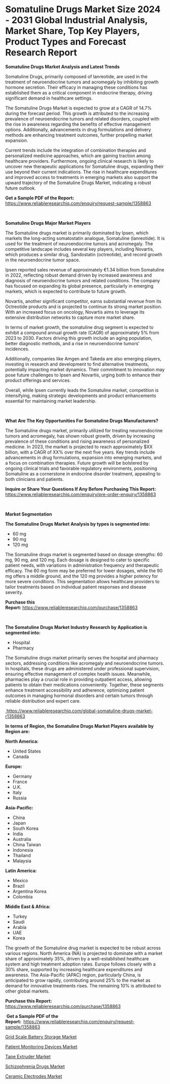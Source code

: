 <p><h1>Somatuline Drugs Market Size 2024 - 2031 Global Industrial Analysis, Market Share, Top Key Players, Product Types and Forecast Research Report</h1></p><p><strong>Somatuline Drugs Market Analysis and Latest Trends</strong></p>
<p><p>Somatuline Drugs, primarily composed of lanreotide, are used in the treatment of neuroendocrine tumors and acromegaly by inhibiting growth hormone secretion. Their efficacy in managing these conditions has established them as a critical component in endocrine therapy, driving significant demand in healthcare settings.</p><p>The Somatuline Drugs Market is expected to grow at a CAGR of 14.7% during the forecast period. This growth is attributed to the increasing prevalence of neuroendocrine tumors and related disorders, coupled with the rise in awareness regarding the benefits of effective management options. Additionally, advancements in drug formulations and delivery methods are enhancing treatment outcomes, further propelling market expansion.</p><p>Current trends include the integration of combination therapies and personalized medicine approaches, which are gaining traction among healthcare providers. Furthermore, ongoing clinical research is likely to uncover new therapeutic applications for Somatuline drugs, expanding their use beyond their current indications. The rise in healthcare expenditures and improved access to treatments in emerging markets also support the upward trajectory of the Somatuline Drugs Market, indicating a robust future outlook.</p></p>
<p><strong>Get a Sample PDF of the Report:&nbsp;</strong> <a href="https://www.reliableresearchiq.com/enquiry/request-sample/1358863?utm_campaign=1117&utm_medium=2&utm_source=Github&utm_content=ia&utm_term=05122024&utm_id=somatuline-drugs">https://www.reliableresearchiq.com/enquiry/request-sample/1358863</a></p>
<p>&nbsp;</p>
<p><strong>Somatuline Drugs Major Market Players</strong></p>
<p><p>The Somatuline drugs market is primarily dominated by Ipsen, which markets the long-acting somatostatin analogue, Somatuline (lanreotide). It is used for the treatment of neuroendocrine tumors and acromegaly. The competitive landscape includes several key players, including Novartis, which produces a similar drug, Sandostatin (octreotide), and record growth in the neuroendocrine tumor space.</p><p>Ipsen reported sales revenue of approximately €1.34 billion from Somatuline in 2022, reflecting robust demand driven by increased awareness and diagnosis of neuroendocrine tumors and related conditions. The company has focused on expanding its global presence, particularly in emerging markets, which is expected to contribute to future growth.</p><p>Novartis, another significant competitor, earns substantial revenue from its Octreotide products and is projected to continue its strong market position. With an increased focus on oncology, Novartis aims to leverage its extensive distribution networks to capture more market share.</p><p>In terms of market growth, the somatuline drug segment is expected to exhibit a compound annual growth rate (CAGR) of approximately 5% from 2023 to 2030. Factors driving this growth include an aging population, better diagnostic methods, and a rise in neuroendocrine tumors' incidences.</p><p>Additionally, companies like Amgen and Takeda are also emerging players, investing in research and development to find alternative treatments, potentially impacting market dynamics. Their commitment to innovation may pose future challenges to Ipsen and Novartis, urging both to enhance their product offerings and services.</p><p>Overall, while Ipsen currently leads the Somatuline market, competition is intensifying, making strategic developments and product enhancements essential for maintaining market leadership.</p></p>
<p>&nbsp;</p>
<p><strong>What Are The Key Opportunities For Somatuline Drugs Manufacturers?</strong></p>
<p><p>The Somatuline drugs market, primarily utilized for treating neuroendocrine tumors and acromegaly, has shown robust growth, driven by increasing prevalence of these conditions and rising awareness of personalized medicine. In 2023, the market is projected to reach approximately $XX billion, with a CAGR of XX% over the next five years. Key trends include advancements in drug formulations, expansion into emerging markets, and a focus on combination therapies. Future growth will be bolstered by ongoing clinical trials and favorable regulatory environments, positioning Somatuline as a cornerstone in endocrine disorder treatment, appealing to both clinicians and patients.</p></p>
<p><strong>Inquire or Share Your Questions If Any Before Purchasing This Report:</strong> <a href="https://www.reliableresearchiq.com/enquiry/pre-order-enquiry/1358863?utm_campaign=1117&utm_medium=2&utm_source=Github&utm_content=ia&utm_term=05122024&utm_id=somatuline-drugs">https://www.reliableresearchiq.com/enquiry/pre-order-enquiry/1358863</a></p>
<p>&nbsp;</p>
<p><strong>Market Segmentation</strong></p>
<p><strong>The Somatuline Drugs Market Analysis by types is segmented into:</strong></p>
<p><ul><li>60 mg</li><li>90 mg</li><li>120 mg</li></ul></p>
<p><p>The Somatuline drugs market is segmented based on dosage strengths: 60 mg, 90 mg, and 120 mg. Each dosage is designed to cater to specific patient needs, with variations in administration frequency and therapeutic efficacy. The 60 mg form may be preferred for lower dosages, while the 90 mg offers a middle ground, and the 120 mg provides a higher potency for more severe conditions. This segmentation allows healthcare providers to tailor treatments based on individual patient responses and disease severity.</p></p>
<p><strong>Purchase this Report:&nbsp;</strong><a href="https://www.reliableresearchiq.com/purchase/1358863?utm_campaign=1117&utm_medium=2&utm_source=Github&utm_content=ia&utm_term=05122024&utm_id=somatuline-drugs">https://www.reliableresearchiq.com/purchase/1358863</a></p>
<p>&nbsp;</p>
<p><strong>The Somatuline Drugs Market Industry Research by Application is segmented into:</strong></p>
<p><ul><li>Hospital</li><li>Pharmacy</li></ul></p>
<p><p>The Somatuline drugs market primarily serves the hospital and pharmacy sectors, addressing conditions like acromegaly and neuroendocrine tumors. In hospitals, these drugs are administered under professional supervision, ensuring effective management of complex health issues. Meanwhile, pharmacies play a crucial role in providing outpatient access, allowing patients to obtain their medications conveniently. Together, these segments enhance treatment accessibility and adherence, optimizing patient outcomes in managing hormonal disorders and certain tumors through reliable distribution and expert care.</p></p>
<p><a href="https://www.reliableresearchiq.com/global-somatuline-drugs-market-r1358863?utm_campaign=1117&utm_medium=2&utm_source=Github&utm_content=ia&utm_term=05122024&utm_id=somatuline-drugs">&nbsp;https://www.reliableresearchiq.com/global-somatuline-drugs-market-r1358863</a></p>
<p><strong>In terms of Region, the Somatuline Drugs Market Players available by Region are:</strong></p>
<p>
    <p> <strong> North America: </strong>
        <ul>
            <li>United States</li>
            <li>Canada</li>
        </ul>
        </p> 
    <p> <strong> Europe: </strong>
        <ul>
            <li>Germany</li>
            <li>France</li>
            <li>U.K.</li>
            <li>Italy</li>
            <li>Russia</li>
        </ul>
        </p> 
    <p> <strong> Asia-Pacific: </strong>
        <ul>
            <li>China</li>
            <li>Japan</li>
            <li>South Korea</li>
            <li>India</li>
            <li>Australia</li>
            <li>China Taiwan</li>
            <li>Indonesia</li>
            <li>Thailand</li>
            <li>Malaysia</li>
        </ul>
        </p> 
    <p> <strong> Latin America: </strong>
        <ul>
            <li>Mexico</li>
            <li>Brazil</li>
            <li>Argentina Korea</li>
            <li>Colombia</li>
        </ul>
        </p> 
    <p> <strong> Middle East & Africa: </strong>
        <ul>
            <li>Turkey</li>
            <li>Saudi</li>
            <li>Arabia</li>
            <li>UAE</li>
            <li>Korea</li>
        </ul>
    </p>
    </p>
<p><p>The growth of the Somatuline drug market is expected to be robust across various regions. North America (NA) is projected to dominate with a market share of approximately 35%, driven by a well-established healthcare system and high treatment adoption rates. Europe follows closely with a 30% share, supported by increasing healthcare expenditures and awareness. The Asia-Pacific (APAC) region, particularly China, is anticipated to grow rapidly, contributing around 25% to the market as demand for innovative treatments rises. The remaining 10% is attributed to other global markets.</p></p>
<p><strong>Purchase this Report: </strong><a href="https://www.reliableresearchiq.com/purchase/1358863?utm_campaign=1117&utm_medium=2&utm_source=Github&utm_content=ia&utm_term=05122024&utm_id=somatuline-drugs">https://www.reliableresearchiq.com/purchase/1358863</a></p>
<p>&nbsp;<strong>Get a Sample PDF of the Report:&nbsp;&nbsp;</strong><a href="https://www.reliableresearchiq.com/enquiry/request-sample/1358863?utm_campaign=1117&utm_medium=2&utm_source=Github&utm_content=ia&utm_term=05122024&utm_id=somatuline-drugs">https://www.reliableresearchiq.com/enquiry/request-sample/1358863</a></p>
<p><strong></strong></p>
<p><p><a href="https://www.linkedin.com/pulse/whats-fueling-grid-scale-battery-storage-markets-growth-s1lxf?utm_campaign=1117&utm_medium=2&utm_source=Github&utm_content=ia&utm_term=05122024&utm_id=somatuline-drugs">Grid Scale Battery Storage Market</a></p><p><a href="https://www.linkedin.com/pulse/exploring-patient-monitoring-devices-market-size-share-growth-fop9e?utm_campaign=1117&utm_medium=2&utm_source=Github&utm_content=ia&utm_term=05122024&utm_id=somatuline-drugs">Patient Monitoring Devices Market</a></p><p><a href="https://issuu.com/reportprime-2/docs/tape-extruder-market-size-2030.pptx?utm_campaign=1117&utm_medium=2&utm_source=Github&utm_content=ia&utm_term=05122024&utm_id=somatuline-drugs">Tape Extruder Market</a></p><p><a href="https://www.linkedin.com/pulse/analysis-current-state-future-growth-potential-schizophrenia-wsbfe?utm_campaign=1117&utm_medium=2&utm_source=Github&utm_content=ia&utm_term=05122024&utm_id=somatuline-drugs">Schizophrenia Drugs Market</a></p><p><a href="https://issuu.com/reportprime-2/docs/ceramic-electrodes-market-size-2030.pptx?utm_campaign=1117&utm_medium=2&utm_source=Github&utm_content=ia&utm_term=05122024&utm_id=somatuline-drugs">Ceramic Electrodes Market</a></p></p>